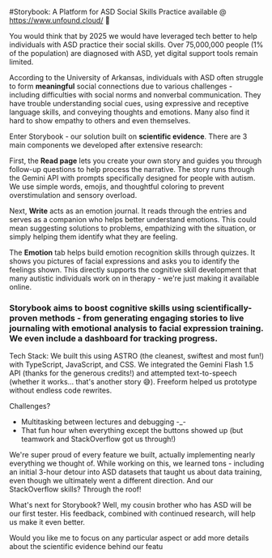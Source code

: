 #Storybook: A Platform for ASD Social Skills Practice
available @ https://www.unfound.cloud/ 🥰

You would think that by 2025 we would have leveraged tech better to help individuals with ASD practice their social skills. Over 75,000,000 people (1% of the population) are diagnosed with ASD, yet digital support tools remain limited.

According to the University of Arkansas, individuals with ASD often struggle to form **meaningful** social connections due to various challenges - including difficulties with social norms and nonverbal communication. They have trouble understanding social cues, using expressive and receptive language skills, and conveying thoughts and emotions. Many also find it hard to show empathy to others and even themselves.

Enter Storybook - our solution built on **scientific evidence**. There are 3 main components we developed after extensive research:

First, the **Read page** lets you create your own story and guides you through follow-up questions to help process the narrative. The story runs through the Gemini API with prompts specifically designed for people with autism. We use simple words, emojis, and thoughtful coloring to prevent overstimulation and sensory overload.

Next, **Write** acts as an emotion journal. It reads through the entries and serves as a companion who helps better understand emotions. This could mean suggesting solutions to problems, empathizing with the situation, or simply helping them identify what they are feeling.

The **Emotion** tab helps build emotion recognition skills through quizzes. It shows you pictures of facial expressions and asks you to identify the feelings shown. This directly supports the cognitive skill development that many autistic individuals work on in therapy - we're just making it available online.

### Storybook aims to boost cognitive skills using scientifically-proven methods - from generating engaging stories to live journaling with emotional analysis to facial expression training. We even include a dashboard for tracking progress.

Tech Stack:
We built this using ASTRO (the cleanest, swiftest and most fun!) with TypeScript, JavaScript, and CSS. We integrated the Gemini Flash 1.5 API (thanks for the generous credits!) and attempted text-to-speech (whether it works... that's another story 😅). Freeform helped us prototype without endless code rewrites.

Challenges? 
- Multitasking between lectures and debugging -_-
- That fun hour when everything except the buttons showed up (but teamwork and StackOverflow got us through!)

We're super proud of every feature we built, actually implementing nearly everything we thought of. While working on this, we learned tons - including an initial 3-hour detour into ASD datasets that taught us about data training, even though we ultimately went a different direction. And our StackOverflow skills? Through the roof!

What's next for Storybook? Well, my cousin brother who has ASD will be our first tester. His feedback, combined with continued research, will help us make it even better.

Would you like me to focus on any particular aspect or add more details about the scientific evidence behind our featu

